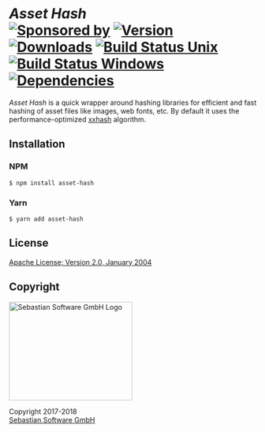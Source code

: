 # *Asset Hash* <br/>[![Sponsored by][sponsor-img]][sponsor] [![Version][npm-version-img]][npm] [![Downloads][npm-downloads-img]][npm] [![Build Status Unix][travis-img]][travis] [![Build Status Windows][appveyor-img]][appveyor] [![Dependencies][deps-img]][deps]

*Asset Hash* is a quick wrapper around hashing libraries for efficient and fast hashing of asset files like images, web fonts, etc. By default it uses the performance-optimized [xxhash](https://github.com/Cyan4973/xxHash) algorithm.

[sponsor-img]: https://img.shields.io/badge/Sponsored%20by-Sebastian%20Software-692446.svg
[sponsor]: https://www.sebastian-software.de
[deps]: https://david-dm.org/sebastian-software/asset-hash
[deps-img]: https://david-dm.org/sebastian-software/asset-hash.svg
[npm]: https://www.npmjs.com/package/asset-hash
[npm-downloads-img]: https://img.shields.io/npm/dm/asset-hash.svg
[npm-version-img]: https://img.shields.io/npm/v/asset-hash.svg
[travis-img]: https://img.shields.io/travis/sebastian-software/asset-hash/master.svg?branch=master&label=unix%20build
[appveyor-img]: https://img.shields.io/appveyor/ci/swernerx/asset-hash/master.svg?label=windows%20build
[travis]: https://travis-ci.org/sebastian-software/asset-hash
[appveyor]: https://ci.appveyor.com/project/swernerx/asset-hash/branch/master




## Installation

### NPM

```console
$ npm install asset-hash
```

### Yarn

```console
$ yarn add asset-hash
```



## License

[Apache License; Version 2.0, January 2004](http://www.apache.org/licenses/LICENSE-2.0)


## Copyright

<img src="https://github.com/sebastian-software/sebastian-software-brand/blob/master/sebastiansoftware-en.svg" alt="Sebastian Software GmbH Logo" width="250" height="200"/>

Copyright 2017-2018<br/>[Sebastian Software GmbH](http://www.sebastian-software.de)
